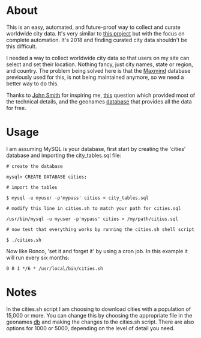 # About

This is an easy, automated, and future-proof way to collect and curate worldwide city data. It's very similar to [this project](https://github.com/JoshSmith/worldwide-city-database) but with the focus on complete automation. It's 2018 and finding curated city data shouldn't be this difficult.

I needed a way to collect worldwide city data so that users on my site can select and set their location. Nothing fancy, just city names, state or region, and country. The problem being solved here is that the [Maxmind](https://www.maxmind.com/en/free-world-cities-database) database previously used for this, is not being maintained anymore, so we need a better way to do this.

Thanks to [John Smith](https://github.com/joshsmith) for inspiring me, [this](https://dba.stackexchange.com/questions/145080/import-geonames-allcountries-txt-into-mysql-5-7-using-load-infile-error-1300) question which provided most of the technical details, and the geonames [database](http://download.geonames.org/export/dump/) that provides all the data for free.

# Usage

I am assuming MySQL is your database, first start by creating the 'cities' database and importing the city_tables.sql file:

```
# create the database

mysql> CREATE DATABASE cities;

# import the tables

$ mysql -u myuser -p'mypass' cities < city_tables.sql

# modify this line in cities.sh to match your path for cities.sql

/usr/bin/mysql -u myuser -p'mypass' cities < /my/path/cities.sql

# now test that everything works by running the cities.sh shell script

$ ./cities.sh
```
Now like Ronco, 'set it and forget it' by using a cron job. In this example it will run every six months:

`0 0 1 */6 * /usr/local/bin/cities.sh`

# Notes

In the cities.sh script I am choosing to download cities with a population of 15,000 or more. You can change this by choosing the appropriate file in the geonames [db](http://download.geonames.org/export/dump/) and making the changes to the cities.sh script. There are also options for 1000 or 5000, depending on the level of detail you need.
